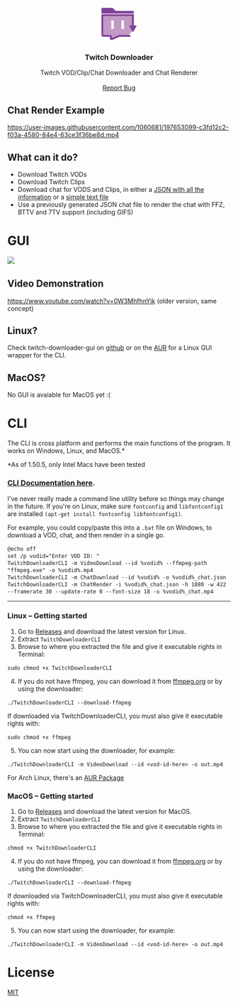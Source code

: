<p align="center">
  <a href="https://github.com/lay295/TwitchDownloader">
    <img src="TwitchDownloaderWPF/Images/Logo.png" alt="Logo" width="80" height="80">
    
  </a>

  <h3 align="center">Twitch Downloader</h3>

  <p align="center">
    Twitch VOD/Clip/Chat Downloader and Chat Renderer
    <br />
    <br />
    <a href="https://github.com/lay295/TwitchDownloader/issues">Report Bug</a>
  </p>
</p>



## Chat Render Example
https://user-images.githubusercontent.com/1060681/197653099-c3fd12c2-f03a-4580-84e4-63ce3f36be8d.mp4


## What can it do?
- Download Twitch VODs
- Download Twitch Clips
- Download chat for VODS and Clips, in either a [JSON with all the information](https://pastebin.com/raw/YDgRe6X4) or a [simple text file](https://pastebin.com/raw/016azeQX)
- Use a previously generated JSON chat file to render the chat with FFZ, BTTV and 7TV support (including GIFS)

# GUI

![](https://i.imgur.com/bLegxGX.gif)

## Video Demonstration
https://www.youtube.com/watch?v=0W3MhfhnYjk
(older version, same concept)

## Linux?

Check twitch-downloader-gui on [github](https://github.com/mohad12211/twitch-downloader-gui) or on the [AUR](https://aur.archlinux.org/packages/twitch-downloader-gui) for a Linux GUI wrapper for the CLI.

## MacOS?

No GUI is avaiable for MacOS yet :(

# CLI

The CLI is cross platform and performs the main functions of the program. It works on Windows, Linux, and MacOS.*

*As of 1.50.5, only Intel Macs have been tested

### [CLI Documentation here](TwitchDownloaderCLI/README.md). 

I've never really made a command line utility before so things may change in the future. If you're on Linux, make sure `fontconfig` and `libfontconfig1` are installed `(apt-get install fontconfig libfontconfig1)`.

For example, you could copy/paste this into a `.bat` file on Windows, to download a VOD, chat, and then render in a single go.  
```
@echo off
set /p vodid="Enter VOD ID: "
TwitchDownloaderCLI -m VideoDownload --id %vodid% --ffmpeg-path "ffmpeg.exe" -o %vodid%.mp4
TwitchDownloaderCLI -m ChatDownload --id %vodid% -o %vodid%_chat.json
TwitchDownloaderCLI -m ChatRender -i %vodid%_chat.json -h 1080 -w 422 --framerate 30 --update-rate 0 --font-size 18 -o %vodid%_chat.mp4
```
---
### Linux – Getting started

1. Go to [Releases](https://github.com/lay295/TwitchDownloader/releases/) and download the latest version for Linux.
2. Extract `TwitchDownloaderCLI`
3. Browse to where you extracted the file and give it executable rights in Terminal:
```
sudo chmod +x TwitchDownloaderCLI
```
4. If you do not have ffmpeg, you can download it from [ffmpeg.org](https://ffmpeg.org/download.html) or by using the downloader:
```
./TwitchDownloaderCLI --download-ffmpeg
```
If downloaded via TwitchDownloaderCLI, you must also give it executable rights with:
```
sudo chmod +x ffmpeg
```
5. You can now start using the downloader, for example:
```
./TwitchDownloaderCLI -m VideoDownload --id <vod-id-here> -o out.mp4
```
For Arch Linux, there's an [AUR Package](https://aur.archlinux.org/packages/twitch-downloader-bin/)

### MacOS – Getting started
1. Go to [Releases](https://github.com/lay295/TwitchDownloader/releases/) and download the latest version for MacOS.
2. Extract `TwitchDownloaderCLI`
3. Browse to where you extracted the file and give it executable rights in Terminal:
```
chmod +x TwitchDownloaderCLI
```
4. If you do not have ffmpeg, you can download it from [ffmpeg.org](https://ffmpeg.org/download.html) or by using the downloader:
```
./TwitchDownloaderCLI --download-ffmpeg
```
If downloaded via TwitchDownloaderCLI, you must also give it executable rights with:
```
chmod +x ffmpeg
```
5. You can now start using the downloader, for example:
```
./TwitchDownloaderCLI -m VideoDownload --id <vod-id-here> -o out.mp4
```

# License

[MIT](./LICENSE.txt)